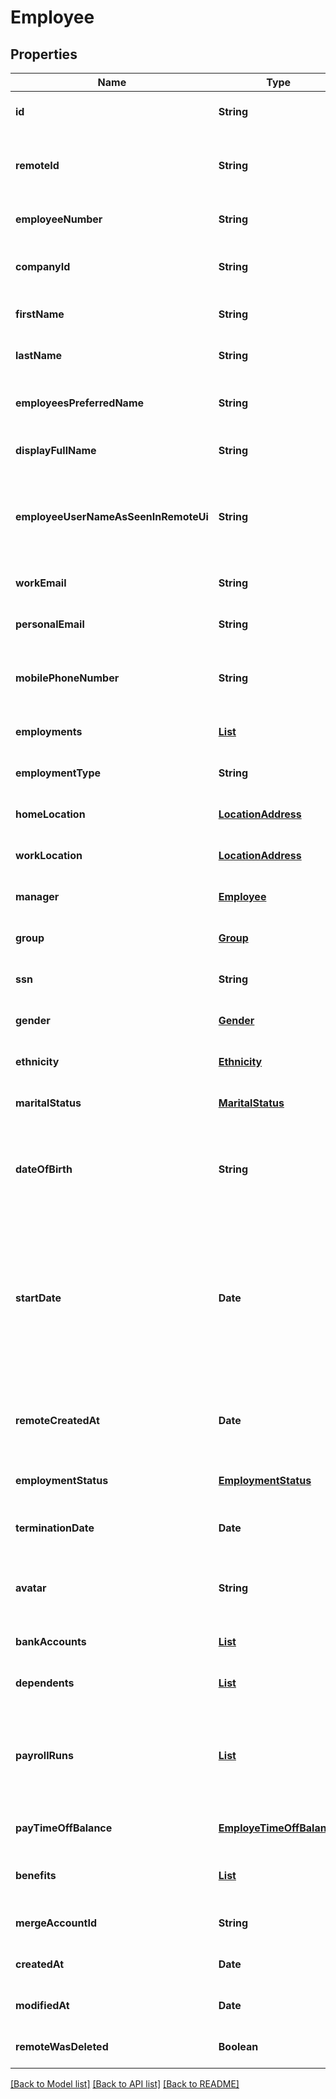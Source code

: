 # Employee
## Properties

| Name | Type | Description | Notes |
|------------ | ------------- | ------------- | -------------|
| **id** | **String** |  | [optional] [default to null] |
| **remoteId** | **String** | The third-party API ID of the matching object. | [optional] [default to null] |
| **employeeNumber** | **String** |  | [optional] [default to null] |
| **companyId** | **String** | The ID of the employee&#39;s company. | [optional] [default to null] |
| **firstName** | **String** | The employee&#39;s first name. | [optional] [default to null] |
| **lastName** | **String** | The employee&#39;s last name. | [optional] [default to null] |
| **employeesPreferredName** | **String** | The employee&#39;s preferred name. | [optional] [default to null] |
| **displayFullName** | **String** |  | [optional] [default to null] |
| **employeeUserNameAsSeenInRemoteUi** | **String** | The employee&#39;s username that appears in the remote UI. | [optional] [default to null] |
| **workEmail** | **String** | The employee&#39;s work email. | [optional] [default to null] |
| **personalEmail** | **String** |  | [optional] [default to null] |
| **mobilePhoneNumber** | **String** | The employee&#39;s mobile phone number. | [optional] [default to null] |
| **employments** | [**List**](EmployeeJobPositionAtCompany.md) |  | [optional] [default to null] |
| **employmentType** | **String** | UUID fields | [optional] [default to null] |
| **homeLocation** | [**LocationAddress**](LocationAddress.md) |  | [optional] [default to null] |
| **workLocation** | [**LocationAddress**](LocationAddress.md) |  | [optional] [default to null] |
| **manager** | [**Employee**](Employee.md) |  | [optional] [default to null] |
| **group** | [**Group**](Group.md) |  | [optional] [default to null] |
| **ssn** | **String** |  | [optional] [default to null] |
| **gender** | [**Gender**](Gender.md) |  | [optional] [default to null] |
| **ethnicity** | [**Ethnicity**](Ethnicity.md) |  | [optional] [default to null] |
| **maritalStatus** | [**MaritalStatus**](MaritalStatus.md) |  | [optional] [default to null] |
| **dateOfBirth** | **String** | The employee&#39;s date of birth.  Use string for ISO 8601 datetime | [optional] [default to null] |
| **startDate** | **Date** | The date that the employee started working.  If an employee was rehired, the most recent start date will be returned. | [optional] [default to null] |
| **remoteCreatedAt** | **Date** | When the third party&#39;s employee was created. | [optional] [default to null] |
| **employmentStatus** | [**EmploymentStatus**](EmploymentStatus.md) |  | [optional] [default to null] |
| **terminationDate** | **Date** | The employee&#39;s termination date. | [optional] [default to null] |
| **avatar** | **String** | The URL of the employee&#39;s avatar image. | [optional] [default to null] |
| **bankAccounts** | [**List**](BankInfo.md) |  | [optional] [default to null] |
| **dependents** | [**List**](Dependents.md) |  | [optional] [default to null] |
| **payrollRuns** | [**List**](EmployeePayrollRun.md) | Represent an employee&#39;s pay statement for a specific payroll run. | [optional] [default to null] |
| **payTimeOffBalance** | [**EmployeTimeOffBalance**](EmployeTimeOffBalance.md) |  | [optional] [default to null] |
| **benefits** | [**List**](EmployeeBenefits.md) | the benefits associated with the employee. | [optional] [default to null] |
| **mergeAccountId** | **String** |  | [optional] [default to null] |
| **createdAt** | **Date** |  | [optional] [default to null] |
| **modifiedAt** | **Date** |  | [optional] [default to null] |
| **remoteWasDeleted** | **Boolean** |  | [optional] [default to null] |

[[Back to Model list]](../README.md#documentation-for-models) [[Back to API list]](../README.md#documentation-for-api-endpoints) [[Back to README]](../README.md)

